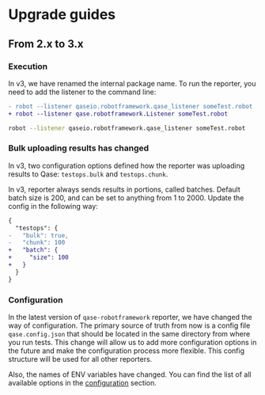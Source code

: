 # Upgrade guides

## From 2.x to 3.x

### Execution

In v3, we have renamed the internal package name.
To run the reporter, you need to add the listener to the command line:

```diff
- robot --listener qaseio.robotframework.qase_listener someTest.robot
+ robot --listener qase.robotframework.Listener someTest.robot
```

```sh
robot --listener qaseio.robotframework.qase_listener someTest.robot
```

### Bulk uploading results has changed

In v3, two configuration options defined how the reporter was uploading results to Qase:
`testops.bulk` and `testops.chunk`.

In v3, reporter always sends results in portions, called batches.
Default batch size is 200, and can be set to anything from 1 to 2000.
Update the config in the following way:

```diff
{
  "testops": {
-   "bulk": true, 
-   "chunk": 100
+   "batch": {
+     "size": 100
+   }
  }
}
```

### Configuration
In the latest version of `qase-robotframework` reporter, we have changed the way of configuration. 
The primary source of truth from now is a config file `qase.config.json` 
that should be located in the same directory from where you run tests. 
This change will allow us to add more configuration options in the future 
and make the configuration process more flexible. 
This config structure will be used for all other reporters.

Also, the names of ENV variables have changed. 
You can find the list of all available options in the [configuration](../README.md#configuration) section.
